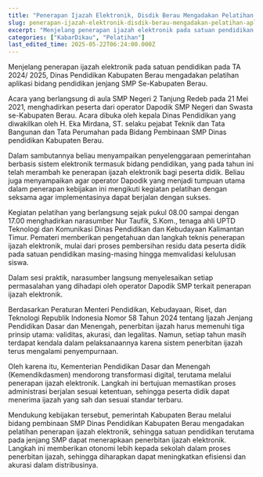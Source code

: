 ```yaml
---
title: "Penerapan Ijazah Elektronik, Disdik Berau Mengadakan Pelatihan Aplikasi Bidang Pendidikan Jenjang SMP"
slug: penerapan-ijazah-elektronik-disdik-berau-mengadakan-pelatihan-aplikasi-bidang-pendidikan-jenjang-smp
excerpt: "Menjelang penerapan ijazah elektronik pada satuan pendidikan pada TA 2024/ 2025, Dinas Pendidikan Kabupaten Berau mengadakan pelatihan aplikasi bidang pendidika..."
categories: ["KabarDikau", "Pelatihan"]
last_edited_time: 2025-05-22T06:24:00.000Z
---
```

Menjelang penerapan ijazah elektronik pada satuan pendidikan pada TA 2024/ 2025, Dinas Pendidikan Kabupaten Berau mengadakan pelatihan aplikasi bidang pendidikan jenjang SMP Se-Kabupaten Berau.

Acara yang berlangsung di aula SMP Negeri 2 Tanjung Redeb pada 21 Mei 2021, menghadirkan peserta dari operator Dapodik SMP Negeri dan Swasta se-Kabupaten Berau. Acara dibuka oleh kepala Dinas Pendidikan yang diwakilkan oleh H. Eka Mirdana, ST. selaku pejabat Teknik dan Tata Bangunan dan Tata Perumahan pada Bidang Pembinaan SMP Dinas pendidikan Kabupaten Berau.

Dalam sambutannya beliau menyampaikan penyelenggaraan pemerintahan berbasis sistem elektronik termasuk bidang pendidikan, yang pada tahun ini telah merambah ke penerapan ijazah elektronik bagi peserta didik. Beliau juga menyampaikan agar operator Dapodik yang menjadi tumpuan utama dalam penerapan kebijakan ini mengikuti kegiatan pelatihan dengan seksama agar implementasinya dapat berjalan dengan sukses.

Kegiatan pelatihan yang berlangsung sejak pukul 08.00 sampai dengan 17.00 menghadirkan narasumber Nur Taufik, S.Kom., tenaga ahli UPTD Teknologi dan Komunikasi Dinas Pendidikan dan Kebudayaan Kalimantan Timur. Pemateri memberikan pengetahuan dan langkah teknis penerapan ijazah elektronik, mulai dari proses pembersihan residu data peserta didik pada satuan pendidikan masing-masing hingga memvalidasi kelulusan siswa.

Dalam sesi praktik, narasumber langsung menyelesaikan setiap permasalahan yang dihadapi oleh operator Dapodik SMP terkait penerapan ijazah elektronik.

Berdasarkan Peraturan Menteri Pendidikan, Kebudayaan, Riset, dan Teknologi Republik Indonesia Nomor 58 Tahun 2024 tentang Ijazah Jenjang Pendidikan Dasar dan Menengah, penerbitan ijazah harus memenuhi tiga prinsip utama: validitas, akurasi, dan legalitas. Namun, setiap tahun masih terdapat kendala dalam pelaksanaannya karena sistem penerbitan ijazah terus mengalami penyempurnaan.

Oleh karena itu, Kementerian Pendidikan Dasar dan Menengah (Kemendikdasmen) mendorong transformasi digital, terutama melalui penerapan ijazah elektronik. Langkah ini bertujuan memastikan proses administrasi berjalan sesuai ketentuan, sehingga peserta didik dapat menerima ijazah yang sah dan sesuai standar terbaru.

Mendukung kebijakan tersebut, pemerintah Kabupaten Berau melalui bidang pembinaan SMP Dinas Pendidikan Kabupaten Berau mengadakan pelatihan penerapan ijazah elektronik, sehingga satuan pendidikan terutama pada jenjang SMP dapat menerapkaan penerbitan ijazah elektronik. Langkah ini memberikan otonomi lebih kepada sekolah dalam proses penerbitan ijazah, sehingga diharapkan dapat meningkatkan efisiensi dan akurasi dalam distribusinya.